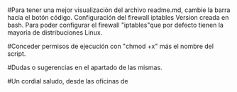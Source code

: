 # </SecuritySpider>

#Para tener una mejor visualización del archivo readme.md, cambie la barra hacia el botón código.
Configuración del firewall iptables
Version creada en bash.
Para poder configurar el firewall "iptables"que por defecto tienen la mayoría de distribuciones Linux.

#Conceder permisos de ejecución con "chmod +x" más el nombre del script.

#Dudas o sugerencias en el apartado de las mismas.

#Un cordial saludo, desde las oficinas de </SecuritySpider>

